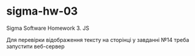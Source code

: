 # sigma-hw-03

Sigma Software Homework 3. JS

Для перевірки відображення тексту на сторінці у завданні №14 треба запустити веб-сервер
